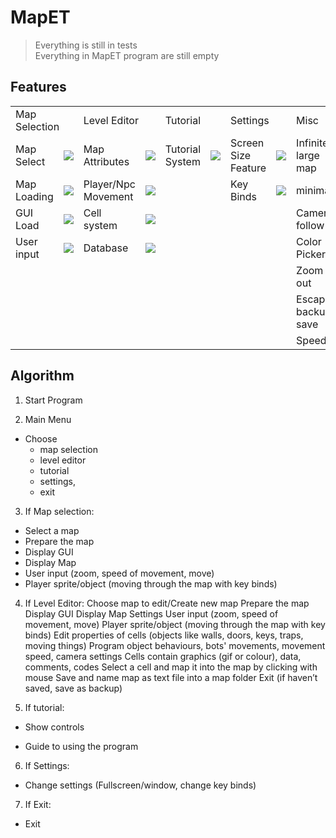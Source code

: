 # MapET  

>Everything is still in tests  
>Everything in MapET program are still empty

Features
------------
<table>
  <tr>
    <td colspan="2">Map Selection</td>
    <td colspan="2">Level Editor</td>
    <td colspan="2">Tutorial</td>
    <td colspan="2">Settings</td>
    <td colspan="2">Misc</td>
  </tr>
  <tr></tr>
  <tr>
    <td>Map Select</td>
    <td><img src="http://progressed.io/bar/70"></td>
    <td>Map Attributes</td>
    <td><img src="http://progressed.io/bar/5"></td>
    <td>Tutorial System</td>
    <td><img src="http://progressed.io/bar/0"></td>
    <td>Screen Size Feature</td>
    <td><img src="http://progressed.io/bar/40"></td>
    <td>Infinitely large map</td>
    <td><img src="http://progressed.io/bar/0"></td>
  </tr>
  <tr>
    <td>Map Loading</td>
    <td><img src="http://progressed.io/bar/70"></td>
    <td>Player/Npc Movement</td>
    <td><img src="http://progressed.io/bar/0"></td>
    <td></td>
    <td></td>
    <td>Key Binds</td>
    <td><img src="http://progressed.io/bar/70"></td>
    <td>minimap</td>
    <td><img src="http://progressed.io/bar/50"></td>
  </tr>
  <tr>
    <td>GUI Load</td>
    <td><img src="http://progressed.io/bar/10"></td>
    <td>Cell system</td>
    <td><img src="http://progressed.io/bar/50"></td>
    <td></td>
    <td></td>
    <td></td>
    <td></td>
    <td>Camera follow</td>
    <td><img src="http://progressed.io/bar/10"></td><td></td>
 </tr>
  <tr>
    <td>User input</td>
    <td><img src="http://progressed.io/bar/50"></td>
    <td>Database</td>
    <td><img src="http://progressed.io/bar/10"></td>
    <td></td>
    <td></td>
    <td></td>
    <td></td>
    <td>Color Picker</td>
    <td><img src="http://progressed.io/bar/0"></td>
  </tr>
  
  <tr>
    <td></td>
    <td></td>
    <td></td>
    <td></td>
    <td></td>
    <td></td>
    <td></td>
    <td></td>
    <td>Zoom in out</td>
    <td><img src="http://progressed.io/bar/0"></td>
   </tr>
   <tr>
    <td></td>
    <td></td>
    <td></td>
    <td></td>
    <td></td>
    <td></td>
    <td></td>
    <td></td>
    <td>Escape backup save</td>
    <td><img src="http://progressed.io/bar/50"></td>
   </tr>
   <tr>
    <td></td>
    <td></td>
    <td></td>
    <td></td>
    <td></td>
    <td></td>
    <td></td>
    <td></td>
    <td>Speed</td>
    <td><img src="http://progressed.io/bar/20"></td>    
  </tr>

</table>


Algorithm
---------

1. Start Program

2. Main Menu
  + Choose
    +  map selection
    +  level editor
    +  tutorial
    +  settings,
    +  exit

3. If Map selection:
  + Select a map
  + Prepare the map
  + Display GUI
  + Display Map
  + User input (zoom, speed of movement, move)
  + Player sprite/object (moving through the map with key binds)

4. If Level Editor:
Choose map to edit/Create new map
Prepare the map
Display GUI
Display Map
Settings
User input (zoom, speed of movement, move)
Player sprite/object (moving through the map with key binds)
Edit properties of cells (objects like walls, doors, keys, traps, moving things)
Program object behaviours, bots' movements, movement speed, camera settings
Cells contain graphics (gif or colour), data, comments, codes
Select a cell and map it into the map by clicking with mouse
Save and name map as text file into a map folder
Exit (if haven’t saved, save as backup)

5. If tutorial:
  + Show controls

  + Guide to using the program

6. If Settings:

  + Change settings (Fullscreen/window, change key binds)

7. If Exit:

  + Exit
